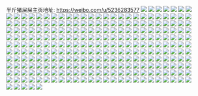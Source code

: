 半斤猪屎屎主页地址: https://weibo.com/u/5236283577 
![](https://wx4.sinaimg.cn/mw2000/005ImUyJly1h90vcls8wuj30v91voqem.jpg) 
![](https://wx4.sinaimg.cn/mw2000/005ImUyJly1h90p1cbn35j30v91vokd0.jpg) 
![](https://wx4.sinaimg.cn/mw2000/005ImUyJly1h90p1d9lsjj30v91vokcp.jpg) 
![](https://wx4.sinaimg.cn/mw2000/005ImUyJly1h8y0cs5rh3j30u017ztbc.jpg) 
![](https://wx4.sinaimg.cn/mw2000/005ImUyJly1h8xcyxtq3xj30u0140gsy.jpg) 
![](https://wx4.sinaimg.cn/mw2000/005ImUyJly1h8ugu6z045j32c0340hdw.jpg) 
![](https://wx4.sinaimg.cn/mw2000/005ImUyJly1h8ugucmcolj32c0340qv8.jpg) 
![](https://wx4.sinaimg.cn/mw2000/005ImUyJly1h8ugu3p0gzj32c0340x6r.jpg) 
![](https://wx4.sinaimg.cn/mw2000/005ImUyJly1h8uguf51zbj32c0340e83.jpg) 
![](https://wx4.sinaimg.cn/mw2000/005ImUyJly1h8ugugtqtnj32c0340b2a.jpg) 
![](https://wx4.sinaimg.cn/mw2000/005ImUyJly1h8uguipq0xj32c0340e83.jpg) 
![](https://wx4.sinaimg.cn/mw2000/005ImUyJly1h8ugukkdwvj32c0340kjn.jpg) 
![](https://wx4.sinaimg.cn/mw2000/005ImUyJly1h8ugulmx2dj32c0340x6p.jpg) 
![](https://wx4.sinaimg.cn/mw2000/005ImUyJly1h8uguo30l5j32c03404qr.jpg) 
![](https://wx4.sinaimg.cn/mw2000/005ImUyJly1h8s431peatj30tu1foasb.jpg) 
![](https://wx4.sinaimg.cn/mw2000/005ImUyJly1h8q5p9x2vlj30u0140jx6.jpg) 
![](https://wx4.sinaimg.cn/mw2000/005ImUyJly1h8q5p9hz36j30u01400yg.jpg) 
![](https://wx4.sinaimg.cn/mw2000/005ImUyJly1h8q5p9272rj30u014078i.jpg) 
![](https://wx4.sinaimg.cn/mw2000/005ImUyJly1h8q5p5coa4j30u014078d.jpg) 
![](https://wx4.sinaimg.cn/mw2000/005ImUyJly1h8q5p8ot9tj30u0140tfc.jpg) 
![](https://wx4.sinaimg.cn/mw2000/005ImUyJly1h8nln7qkeaj30q817xgoj.jpg) 
![](https://wx4.sinaimg.cn/mw2000/005ImUyJly1h8k5dpavp5j30tr1c6afi.jpg) 
![](https://wx4.sinaimg.cn/mw2000/005ImUyJly1h8idgyia18j30v91voh5t.jpg) 
![](https://wx4.sinaimg.cn/mw2000/005ImUyJly1h8idgz2k1mj30v91vokbl.jpg) 
![](https://wx4.sinaimg.cn/mw2000/005ImUyJly1h8idgzo0otj30v91vo4in.jpg) 
![](https://wx4.sinaimg.cn/mw2000/005ImUyJly1h8idh08b6cj30v91vo7ol.jpg) 
![](https://wx4.sinaimg.cn/mw2000/005ImUyJly1h8idgy07zaj30v91vodz9.jpg) 
![](https://wx4.sinaimg.cn/mw2000/005ImUyJly1h8idh0t6hlj30v91vo1c8.jpg) 
![](https://wx4.sinaimg.cn/mw2000/005ImUyJly1h8idh1d9agj30v91voaud.jpg) 
![](https://wx4.sinaimg.cn/mw2000/005ImUyJly1h8idh1y969j30v91vo7oa.jpg) 
![](https://wx4.sinaimg.cn/mw2000/005ImUyJly1h8g1ly6c9hj30u01sy0yt.jpg) 
![](https://wx4.sinaimg.cn/mw2000/005ImUyJly1h8esoo75jbj31sc2dse84.jpg) 
![](https://wx4.sinaimg.cn/mw2000/005ImUyJly1h8esp6o3eoj31ol28su0z.jpg) 
![](https://wx4.sinaimg.cn/mw2000/005ImUyJly1h8bfvbbncbj32c0340e83.jpg) 
![](https://wx4.sinaimg.cn/mw2000/005ImUyJly1h8bfw28b4tj31sc2dsb2a.jpg) 
![](https://wx4.sinaimg.cn/mw2000/005ImUyJly1h8bfwvf07ij31sc2dsqv6.jpg) 
![](https://wx4.sinaimg.cn/mw2000/005ImUyJly1h88f8rbz1sj32c0340e83.jpg) 
![](https://wx4.sinaimg.cn/mw2000/005ImUyJly1h88f5roqpkj327c2xs7wi.jpg) 
![](https://wx4.sinaimg.cn/mw2000/005ImUyJly1h88f5etqz3j32c0340npf.jpg) 
![](https://wx4.sinaimg.cn/mw2000/005ImUyJly1h88f5j40skj32c0340x6p.jpg) 
![](https://wx4.sinaimg.cn/mw2000/005ImUyJly1h88f5fj6yhj323y2tab2a.jpg) 
![](https://wx4.sinaimg.cn/mw2000/005ImUyJly1h88f5yyugkj31y62ll1ky.jpg) 
![](https://wx4.sinaimg.cn/mw2000/005ImUyJly1h88f5xa8m6j31tn2fjqv5.jpg) 
![](https://wx4.sinaimg.cn/mw2000/005ImUyJly1h88f5jv9h6j32c0340x6p.jpg) 
![](https://wx4.sinaimg.cn/mw2000/005ImUyJly1h88f60d9goj323a2sehdt.jpg) 
![](https://wx4.sinaimg.cn/mw2000/005ImUyJly1h88f5cfvzoj32c0340kjn.jpg) 
![](https://wx4.sinaimg.cn/mw2000/005ImUyJly1h88f5va4iej31sc2dsnpi.jpg) 
![](https://wx4.sinaimg.cn/mw2000/005ImUyJly1h88f5ms1eyj324g2v91l0.jpg) 
![](https://wx4.sinaimg.cn/mw2000/005ImUyJly1h88f5y3ow1j322c2r5qv6.jpg) 
![](https://wx4.sinaimg.cn/mw2000/005ImUyJly1h88f5zsg1kj32c0340u0x.jpg) 
![](https://wx4.sinaimg.cn/mw2000/005ImUyJly1h88f5qdqdrj31sc2dse84.jpg) 
![](https://wx4.sinaimg.cn/mw2000/005ImUyJly1h88f5nma7wj322c2r4hdt.jpg) 
![](https://wx4.sinaimg.cn/mw2000/005ImUyJly1h883h4hcxnj30v91h5ds5.jpg) 
![](https://wx4.sinaimg.cn/mw2000/005ImUyJly1h87ismk02fj30ty110tfk.jpg) 
![](https://wx4.sinaimg.cn/mw2000/005ImUyJly1h87ismxcmoj30t2115jxl.jpg) 
![](https://wx4.sinaimg.cn/mw2000/005ImUyJly1h87idwh75qj313w1eok4i.jpg) 
![](https://wx4.sinaimg.cn/mw2000/005ImUyJly1h87idzvcsdj32bw340u0y.jpg) 
![](https://wx4.sinaimg.cn/mw2000/005ImUyJly1h87ie1dos3j31s12c87wh.jpg) 
![](https://wx4.sinaimg.cn/mw2000/005ImUyJly1h87idvvjpkj30u012b7ed.jpg) 
![](https://wx4.sinaimg.cn/mw2000/005ImUyJly1h87ikokpyqj31x92kbb29.jpg) 
![](https://wx4.sinaimg.cn/mw2000/005ImUyJly1h87ikw3qptj31x52k7hdu.jpg) 
![](https://wx4.sinaimg.cn/mw2000/005ImUyJly1h82qyqd1m6j31v92pxhdt.jpg) 
![](https://wx4.sinaimg.cn/mw2000/005ImUyJly1h82qyrcsjqj320c2vmqv5.jpg) 
![](https://wx4.sinaimg.cn/mw2000/005ImUyJly1h7vn8xagyfj31sc2dsnpe.jpg) 
![](https://wx4.sinaimg.cn/mw2000/005ImUyJly1h7vn9hkkglj31sc2dsnpe.jpg) 
![](https://wx4.sinaimg.cn/mw2000/005ImUyJly1h7uphqdn9xj30u0140qi3.jpg) 
![](https://wx4.sinaimg.cn/mw2000/005ImUyJly1h7upi7s4x5j32c0340x6y.jpg) 
![](https://wx4.sinaimg.cn/mw2000/005ImUyJly1h7upjut0y6j32c0340b2e.jpg) 
![](https://wx4.sinaimg.cn/mw2000/005ImUyJly1h7upr5mf6oj32an327e86.jpg) 
![](https://wx4.sinaimg.cn/mw2000/005ImUyJly1h7uj5zwrjhj32c0340x6q.jpg) 
![](https://wx4.sinaimg.cn/mw2000/005ImUyJly1h7quuc05tij322n2rihdt.jpg) 
![](https://wx4.sinaimg.cn/mw2000/005ImUyJly1h7quu5re84j31ff1wke81.jpg) 
![](https://wx4.sinaimg.cn/mw2000/005ImUyJly1h7quul8h1nj323m2sthdv.jpg) 
![](https://wx4.sinaimg.cn/mw2000/005ImUyJly1h7quuauvu7j32c03407wi.jpg) 
![](https://wx4.sinaimg.cn/mw2000/005ImUyJly1h7quu8dmlqj32c03407wi.jpg) 
![](https://wx4.sinaimg.cn/mw2000/005ImUyJly1h7quut11jtj32c0340x6r.jpg) 
![](https://wx4.sinaimg.cn/mw2000/005ImUyJly1h7quudne7aj31uu2h47wi.jpg) 
![](https://wx4.sinaimg.cn/mw2000/005ImUyJly1h7quufbf21j31tz2fy1ky.jpg) 
![](https://wx4.sinaimg.cn/mw2000/005ImUyJly1h7quumip12j314d1htnjv.jpg) 
![](https://wx4.sinaimg.cn/mw2000/005ImUyJly1h7quuhtul4j31sc2dte82.jpg) 
![](https://wx4.sinaimg.cn/mw2000/005ImUyJly1h7quup2l13j32c0340e82.jpg) 
![](https://wx4.sinaimg.cn/mw2000/005ImUyJly1h7ldpiti1gj31bv1rt7wh.jpg) 
![](https://wx4.sinaimg.cn/mw2000/005ImUyJly1h7ldpmr1e4j32c0340b2a.jpg) 
![](https://wx4.sinaimg.cn/mw2000/005ImUyJly1h7ldplvm82j32c0340qv6.jpg) 
![](https://wx4.sinaimg.cn/mw2000/005ImUyJly1h7ldpcur5fj32c0340qv8.jpg) 
![](https://wx4.sinaimg.cn/mw2000/005ImUyJly1h7ldph6tg5j32c033z1ky.jpg) 
![](https://wx4.sinaimg.cn/mw2000/005ImUyJly1h7ldpe1updj32c0340hdu.jpg) 
![](https://wx4.sinaimg.cn/mw2000/005ImUyJly1h7ldpf4gvij32c0340u0y.jpg) 
![](https://wx4.sinaimg.cn/mw2000/005ImUyJly1h7ldpowwjyj32c0340e84.jpg) 
![](https://wx4.sinaimg.cn/mw2000/005ImUyJly1h7fkedfzq5j32c0340b2a.jpg) 
![](https://wx4.sinaimg.cn/mw2000/005ImUyJly1h7fkebom34j32c0340e82.jpg) 
![](https://wx4.sinaimg.cn/mw2000/005ImUyJly1h7fkeh6t44j32c0340b2b.jpg) 
![](https://wx4.sinaimg.cn/mw2000/005ImUyJly1h7fkek1ipzj31sc2ds1kz.jpg) 
![](https://wx4.sinaimg.cn/mw2000/005ImUyJly1h79bw563tlj31sc2dsqv6.jpg) 
![](https://wx4.sinaimg.cn/mw2000/005ImUyJly1h76cn15xpij30u0140gn2.jpg) 
![](https://wx4.sinaimg.cn/mw2000/005ImUyJly1h76cn2s35ej30u0140q46.jpg) 
![](https://wx4.sinaimg.cn/mw2000/005ImUyJly1h75rypya6vj30u01400v8.jpg) 
![](https://wx4.sinaimg.cn/mw2000/005ImUyJly1h75ryqrm6sj30u0140wgw.jpg) 
![](https://wx4.sinaimg.cn/mw2000/005ImUyJly1h75rypcncvj30u0140gv4.jpg) 
![](https://wx4.sinaimg.cn/mw2000/005ImUyJly1h75rysfgjej30u0140acj.jpg) 
![](https://wx4.sinaimg.cn/mw2000/005ImUyJly1h75rypnpmpj30u0140wgk.jpg) 
![](https://wx4.sinaimg.cn/mw2000/005ImUyJly1h70exo1572j31910u0n4c.jpg) 
![](https://wx4.sinaimg.cn/mw2000/005ImUyJly1h70exolws9j31910u0gn4.jpg) 
![](https://wx4.sinaimg.cn/mw2000/005ImUyJly1h70expa3dzj31910u0764.jpg) 
![](https://wx4.sinaimg.cn/mw2000/005ImUyJly1h70exq3l3bj31910u010q.jpg) 
![](https://wx4.sinaimg.cn/mw2000/005ImUyJly1h70exqva6hj31910u075i.jpg) 
![](https://wx4.sinaimg.cn/mw2000/005ImUyJly1h6xpjqbhwgj31sc2dskjl.jpg) 
![](https://wx4.sinaimg.cn/mw2000/005ImUyJly1h6xpjx7ce9j31sc2dsnpd.jpg) 
![](https://wx4.sinaimg.cn/mw2000/005ImUyJly1h6w9asm2psj30u0140dpu.jpg) 
![](https://wx4.sinaimg.cn/mw2000/005ImUyJly1h6vggyovloj324w24wkjl.jpg) 
![](https://wx4.sinaimg.cn/mw2000/005ImUyJly1h6vggwmav5j32c02c07wi.jpg) 
![](https://wx4.sinaimg.cn/mw2000/005ImUyJly1h6vggtwpvfj32c03404qq.jpg) 
![](https://wx4.sinaimg.cn/mw2000/005ImUyJly1h6vggpz8jbj32c02c0x6p.jpg) 
![](https://wx4.sinaimg.cn/mw2000/005ImUyJly1h6v39w3vvej3276276x4o.jpg) 
![](https://wx4.sinaimg.cn/mw2000/005ImUyJly1h6v3b6w2ldj32jd1wj4qq.jpg) 
![](https://wx4.sinaimg.cn/mw2000/005ImUyJly1h6v39vatzfj32we26aqv7.jpg) 
![](https://wx4.sinaimg.cn/mw2000/005ImUyJly1h6v3b5t3b6j32c0340u0x.jpg) 
![](https://wx4.sinaimg.cn/mw2000/005ImUyJly1h6v3b7vxqaj32c0340x6p.jpg) 
![](https://wx4.sinaimg.cn/mw2000/005ImUyJly1h6qz4jv04sj310v1d5dtf.jpg) 
![](https://wx4.sinaimg.cn/mw2000/005ImUyJly1h6qz4k5963j30nh0vbqcz.jpg) 
![](https://wx4.sinaimg.cn/mw2000/005ImUyJly1h6q0n70oz2j32c0340000.jpg) 
![](https://wx4.sinaimg.cn/mw2000/005ImUyJly1h6q0n80xn7j32c0340x6q.jpg) 
![](https://wx4.sinaimg.cn/mw2000/005ImUyJly1h6q0nrixs5j30t112q7tf.jpg) 
![](https://wx4.sinaimg.cn/mw2000/005ImUyJly1h6q0nb4cjtj32c03404qr.jpg) 
![](https://wx4.sinaimg.cn/mw2000/005ImUyJly1h6q0n2lpf9j31hd1z6b29.jpg) 
![](https://wx4.sinaimg.cn/mw2000/005ImUyJly1h6q0n9lvorj30gb0lqq4i.jpg) 
![](https://wx4.sinaimg.cn/mw2000/005ImUyJly1h6q0n1v81rj31zg2nab2a.jpg) 
![](https://wx4.sinaimg.cn/mw2000/005ImUyJly1h6q0n0zi7aj31vc2hs7wi.jpg) 
![](https://wx4.sinaimg.cn/mw2000/005ImUyJly1h6q0na9ao9j31te2f7qv5.jpg) 
![](https://wx4.sinaimg.cn/mw2000/005ImUyJly1h6p0umvrkmj30u014014y.jpg) 
![](https://wx4.sinaimg.cn/mw2000/005ImUyJly1h6p0uo4tz0j30u014011o.jpg) 
![](https://wx4.sinaimg.cn/mw2000/005ImUyJly1h6p0up74fsj30u0140dr9.jpg) 
![](https://wx4.sinaimg.cn/mw2000/005ImUyJly1h6lkm6oi2pj30u0140jz8.jpg) 
![](https://wx4.sinaimg.cn/mw2000/005ImUyJly1h6lkm85dp9j30oc0wg77s.jpg) 
![](https://wx4.sinaimg.cn/mw2000/005ImUyJly1h6lkm7g3dzj30u0140q3x.jpg) 
![](https://wx4.sinaimg.cn/mw2000/005ImUyJly1h6lkm71a1qj30lc0sgjrs.jpg) 
![](https://wx4.sinaimg.cn/mw2000/005ImUyJly1h6lkm63e38j30tg139dnm.jpg) 
![](https://wx4.sinaimg.cn/mw2000/005ImUyJly1h6lkm7vvj0j30rp10ygr1.jpg) 
![](https://wx4.sinaimg.cn/mw2000/005ImUyJly1h6w9d89406j30rc35sqts.jpg) 
![](https://wx4.sinaimg.cn/mw2000/005ImUyJly1h6j5l2onhlj32c0340e82.jpg) 
![](https://wx4.sinaimg.cn/mw2000/005ImUyJly1h6j6jscmmlj30u0140din.jpg) 
![](https://wx4.sinaimg.cn/mw2000/005ImUyJly1h6j6jqsqd2j30u01hck21.jpg) 
![](https://wx4.sinaimg.cn/mw2000/005ImUyJly1h6j4f989bwj30u0140jt9.jpg) 
![](https://wx4.sinaimg.cn/mw2000/005ImUyJly1h6j4f8er4dj30u0140n1q.jpg) 
![](https://wx4.sinaimg.cn/mw2000/005ImUyJly1h6j4fvyjgqj30u0140js4.jpg) 
![](https://wx4.sinaimg.cn/mw2000/005ImUyJly1h6j4f70d8rj30u0140wg5.jpg) 
![](https://wx4.sinaimg.cn/mw2000/005ImUyJly1h6j4fm17ppj30u0140drs.jpg) 
![](https://wx4.sinaimg.cn/mw2000/005ImUyJly1h6gxhlyw7bj32c0340x6q.jpg) 
![](https://wx4.sinaimg.cn/mw2000/005ImUyJly1h6gxhiu8e3j32c0340b2a.jpg) 
![](https://wx4.sinaimg.cn/mw2000/005ImUyJly1h6eyss0mxrj30u0140n5v.jpg) 
![](https://wx4.sinaimg.cn/mw2000/005ImUyJly1h6eysokyp0j30u014011d.jpg) 
![](https://wx4.sinaimg.cn/mw2000/005ImUyJly1h6eyunwsd1j30u0140jvs.jpg) 
![](https://wx4.sinaimg.cn/mw2000/005ImUyJly1h6eyuo6tglj30u0140q74.jpg) 
![](https://wx4.sinaimg.cn/mw2000/005ImUyJly1h6d8wjr89ij31fn3404qp.jpg) 
![](https://wx4.sinaimg.cn/mw2000/005ImUyJly1h6d81hwxq0j30u0140n9i.jpg) 
![](https://wx4.sinaimg.cn/mw2000/005ImUyJly1h6d7yynpigj30u0140aj2.jpg) 
![](https://wx4.sinaimg.cn/mw2000/005ImUyJly1h6d7ziq15mj30u0140alk.jpg) 
![](https://wx4.sinaimg.cn/mw2000/005ImUyJly1h6d7z0hxqpj30u0140dmb.jpg) 
![](https://wx4.sinaimg.cn/mw2000/005ImUyJly1h6d7zk7x30j30u0140qen.jpg) 
![](https://wx4.sinaimg.cn/mw2000/005ImUyJly1h6d7zfyl8yj30u05jsqv6.jpg) 
![](https://wx4.sinaimg.cn/mw2000/005ImUyJly1h6as4c8i6oj30xc3p77wh.jpg) 
![](https://wx4.sinaimg.cn/mw2000/005ImUyJly1h6as498z7ij30xc3p7e82.jpg) 
![](https://wx4.sinaimg.cn/mw2000/005ImUyJly1h6as57tdy2j31sc2dsb29.jpg) 
![](https://wx4.sinaimg.cn/mw2000/005ImUyJly1h6as5g8k7sj31sc2dsnph.jpg) 
![](https://wx4.sinaimg.cn/mw2000/005ImUyJly1h6as5bnjdqj31sc2dshdt.jpg) 
![](https://wx4.sinaimg.cn/mw2000/005ImUyJly1h69yzz69g9j31vu2tsqv6.jpg) 
![](https://wx4.sinaimg.cn/mw2000/005ImUyJly1h69z0ec63hj31u62rbe88.jpg) 
![](https://wx4.sinaimg.cn/mw2000/005ImUyJly1h69z0n1z6mj31lp2elx6p.jpg) 
![](https://wx4.sinaimg.cn/mw2000/005ImUyJly1h69yz87rpfj32c0340u10.jpg) 
![](https://wx4.sinaimg.cn/mw2000/005ImUyJly1h630y5c30rj32c03401ky.jpg) 
![](https://wx4.sinaimg.cn/mw2000/005ImUyJly1h630y6cvcuj32322s3b2a.jpg) 
![](https://wx4.sinaimg.cn/mw2000/005ImUyJly1h630y8vzqmj32c03401ky.jpg) 
![](https://wx4.sinaimg.cn/mw2000/005ImUyJly1h630y7cixsj32012o11ky.jpg) 
![](https://wx4.sinaimg.cn/mw2000/005ImUyJly1h630y84iogj30nx0vwqal.jpg) 
![](https://wx4.sinaimg.cn/mw2000/005ImUyJly1h630y7wwu9j30lc0sg3zu.jpg) 
![](https://wx4.sinaimg.cn/mw2000/005ImUyJly1h61bzs9e11j32c033z4qq.jpg) 
![](https://wx4.sinaimg.cn/mw2000/005ImUyJly1h61bzvjmskj32c03401ky.jpg) 
![](https://wx4.sinaimg.cn/mw2000/005ImUyJly1h61bzt74pwj32c0340x6p.jpg) 
![](https://wx4.sinaimg.cn/mw2000/005ImUyJly1h61bzuen1oj32c033zkjm.jpg) 
![](https://wx4.sinaimg.cn/mw2000/005ImUyJly1h5z8snjvjvj32c0340e82.jpg) 
![](https://wx4.sinaimg.cn/mw2000/005ImUyJly1h5z8sosycnj32c03407wi.jpg) 
![](https://wx4.sinaimg.cn/mw2000/005ImUyJly1h5wpjnhg9pj30u00u044a.jpg) 
![](https://wx4.sinaimg.cn/mw2000/005ImUyJly1h5wpjnwzkgj30u00u0n49.jpg) 
![](https://wx4.sinaimg.cn/mw2000/005ImUyJly1h5wpjn2rpwj30u00u00v5.jpg) 
![](https://wx4.sinaimg.cn/mw2000/005ImUyJly1h5wpjpjw89j30u20u0tga.jpg) 
![](https://wx4.sinaimg.cn/mw2000/005ImUyJly1h5wpjoolgqj30u00u0wiw.jpg) 
![](https://wx4.sinaimg.cn/mw2000/005ImUyJly1h5wpjraah4j30u011eq61.jpg) 
![](https://wx4.sinaimg.cn/mw2000/005ImUyJly1h5vlta1y1nj30tg139dh7.jpg) 
![](https://wx4.sinaimg.cn/mw2000/005ImUyJly1h5vltabzdvj30jk0q2n07.jpg) 
![](https://wx4.sinaimg.cn/mw2000/005ImUyJly1h5vltalpqkj30nk0vfq4l.jpg) 
![](https://wx4.sinaimg.cn/mw2000/005ImUyJly1h5tbbm1i21j30u0140jxp.jpg) 
![](https://wx4.sinaimg.cn/mw2000/005ImUyJly1h6as6sfifej311w35sb2a.jpg) 
![](https://wx4.sinaimg.cn/mw2000/005ImUyJly1h5nkohm7q5j31xk2kq1kx.jpg) 
![](https://wx4.sinaimg.cn/mw2000/005ImUyJly1h5nknow9vqj31sc2dse83.jpg) 
![](https://wx4.sinaimg.cn/mw2000/005ImUyJly1h5nkoh0bedj31sc2dse82.jpg) 
![](https://wx4.sinaimg.cn/mw2000/005ImUyJly1h5nkodoblkj31sc2dse83.jpg) 
![](https://wx4.sinaimg.cn/mw2000/005ImUyJly1h5jxz5vsflj30u00af75p.jpg) 
![](https://wx4.sinaimg.cn/mw2000/005ImUyJly1h5hn9rj53dj30u010m456.jpg) 
![](https://wx4.sinaimg.cn/mw2000/005ImUyJly1h5hn9quxqmj30u01407bg.jpg) 
![](https://wx4.sinaimg.cn/mw2000/005ImUyJly1h5hn9u1y8tj30u0140k0g.jpg) 
![](https://wx4.sinaimg.cn/mw2000/005ImUyJly1h5hn9siny9j30u0140n4a.jpg) 
![](https://wx4.sinaimg.cn/mw2000/005ImUyJly1h5hn9tld9oj30u0140ahj.jpg) 
![](https://wx4.sinaimg.cn/mw2000/005ImUyJly1h5hn9s0g5nj30u014045l.jpg) 
![](https://wx4.sinaimg.cn/mw2000/005ImUyJly1h5hn9t2yquj30u0140qbw.jpg) 
![](https://wx4.sinaimg.cn/mw2000/005ImUyJly1h5hn9uqkrrj30u014048e.jpg) 
![](https://wx4.sinaimg.cn/mw2000/005ImUyJly1h5fxxvk9ecj30ub1d4tdi.jpg) 
![](https://wx4.sinaimg.cn/mw2000/005ImUyJly1h58vbtwr8ej30x50ziajk.jpg) 
![](https://wx4.sinaimg.cn/mw2000/005ImUyJly1h56l8zxvwej31sc2ds4qs.jpg) 
![](https://wx4.sinaimg.cn/mw2000/005ImUyJly1h56l8n6hrmj31lj24qe82.jpg) 
![](https://wx4.sinaimg.cn/mw2000/005ImUyJly1h56l9jo4muj31sc2dshdw.jpg) 
![](https://wx4.sinaimg.cn/mw2000/005ImUyJly1h56l98rdz3j31sc2ds7wj.jpg) 
![](https://wx4.sinaimg.cn/mw2000/005ImUyJly1h56l8f8bk0j31sc2ds7wj.jpg) 
![](https://wx4.sinaimg.cn/mw2000/005ImUyJly1h56laip9ahj31sc2dsu0z.jpg) 
![](https://wx4.sinaimg.cn/mw2000/005ImUyJly1h56l9l6mknj33402c0npd.jpg) 
![](https://wx4.sinaimg.cn/mw2000/005ImUyJly1h56l9mmxi5j33402c0qv5.jpg) 
![](https://wx4.sinaimg.cn/mw2000/005ImUyJly1h56l9p1u6xj33402c0hdu.jpg) 
![](https://wx4.sinaimg.cn/mw2000/005ImUyJly1h556yslc2pj30q21e9q5o.jpg) 
![](https://wx4.sinaimg.cn/mw2000/005ImUyJly1h50f951fp5j31vo0v9e76.jpg) 
![](https://wx4.sinaimg.cn/mw2000/005ImUyJly1h50f91elggj31vo0v9b0v.jpg) 
![](https://wx4.sinaimg.cn/mw2000/005ImUyJly1h4zbjqecqtj30u0140ahd.jpg) 
![](https://wx4.sinaimg.cn/mw2000/005ImUyJly1h4zbjt4zi0j30u01407cc.jpg) 
![](https://wx4.sinaimg.cn/mw2000/005ImUyJly1h4zbjrdln2j30u0140agf.jpg) 
![](https://wx4.sinaimg.cn/mw2000/005ImUyJly1h4zbjs9twlj30u0140ah6.jpg) 
![](https://wx4.sinaimg.cn/mw2000/005ImUyJly1h4pajphruhj322l2rh4qq.jpg) 
![](https://wx4.sinaimg.cn/mw2000/005ImUyJly1h4pajnvodrj31ob28ekjl.jpg) 
![](https://wx4.sinaimg.cn/mw2000/005ImUyJly1h4pajsucitj31l724akjl.jpg) 
![](https://wx4.sinaimg.cn/mw2000/005ImUyJly1h4oan2204uj30td0lhtev.jpg) 
![](https://wx4.sinaimg.cn/mw2000/005ImUyJly1h4ie8w9xe2j31kl23hx6p.jpg) 
![](https://wx4.sinaimg.cn/mw2000/005ImUyJly1h4ie8v363qj31oq28zhdt.jpg) 
![](https://wx4.sinaimg.cn/mw2000/005ImUyJly1h4ie8xhe5uj31fv1x6u0x.jpg) 
![](https://wx4.sinaimg.cn/mw2000/005ImUyJly1h4fua53j8aj30u0140dmy.jpg) 
![](https://wx4.sinaimg.cn/mw2000/005ImUyJly1h4fua5pz6fj30u0140jyi.jpg) 
![](https://wx4.sinaimg.cn/mw2000/005ImUyJly1h4fua3ldetj30ld0shaev.jpg) 
![](https://wx4.sinaimg.cn/mw2000/005ImUyJly1h4fua4e6ifj30u0140qa4.jpg) 
![](https://wx4.sinaimg.cn/mw2000/005ImUyJly1h43fpjvtz6j30s80zmdrs.jpg) 
![](https://wx4.sinaimg.cn/mw2000/005ImUyJly1h43ao1pcr8j30ku0v5tfz.jpg) 
![](https://wx4.sinaimg.cn/mw2000/005ImUyJly1h3zvswc2ttj32c0340x6p.jpg) 
![](https://wx4.sinaimg.cn/mw2000/005ImUyJly1h3zvswsclxj31jd21t1kx.jpg) 
![](https://wx4.sinaimg.cn/mw2000/005ImUyJly1h3zvsyx67ej32c03401ky.jpg) 
![](https://wx4.sinaimg.cn/mw2000/005ImUyJly1h3zvt01f4hj32c0340u0x.jpg) 
![](https://wx4.sinaimg.cn/mw2000/005ImUyJly1h3zkxvyem3j30ku0xqtg7.jpg) 
![](https://wx4.sinaimg.cn/mw2000/005ImUyJly1h3yo3rpp2vj30rj10q14i.jpg) 
![](https://wx4.sinaimg.cn/mw2000/005ImUyJly1h3yw4j8dcnj31lm24u1kx.jpg) 
![](https://wx4.sinaimg.cn/mw2000/005ImUyJly1h3yerz2exzj30u0192wpe.jpg) 
![](https://wx4.sinaimg.cn/mw2000/005ImUyJly1h3yerym2urj30u0192k2h.jpg) 
![](https://wx4.sinaimg.cn/mw2000/005ImUyJly1h3x1y9pb88j30u00imn0h.jpg) 
![](https://wx4.sinaimg.cn/mw2000/005ImUyJly1h3uhkh2eh1j32c0340e82.jpg) 
![](https://wx4.sinaimg.cn/mw2000/005ImUyJly1h3uhkfug43j32c0340u0x.jpg) 
![](https://wx4.sinaimg.cn/mw2000/005ImUyJly1h3uhkl756zj32c0340u0y.jpg) 
![](https://wx4.sinaimg.cn/mw2000/005ImUyJly1h3uhkikwn9j31tx2fxhdt.jpg) 
![](https://wx4.sinaimg.cn/mw2000/005ImUyJly1h3se26cfdbj30r810bgt7.jpg) 
![](https://wx4.sinaimg.cn/mw2000/005ImUyJly1h3se260avlj30qn0zi13c.jpg) 
![](https://wx4.sinaimg.cn/mw2000/005ImUyJly1h3qfjx1pd2j30u0140n6x.jpg) 
![](https://wx4.sinaimg.cn/mw2000/005ImUyJly1h3qfjxpy5pj30u014044w.jpg) 
![](https://wx4.sinaimg.cn/mw2000/005ImUyJly1h3qfjyoexcj30u01407e9.jpg) 
![](https://wx4.sinaimg.cn/mw2000/005ImUyJly1h3oej6amv2j32c0340kjm.jpg) 
![](https://wx4.sinaimg.cn/mw2000/005ImUyJly1h3jrmv0gs2j30hl0a7mz2.jpg) 
![](https://wx4.sinaimg.cn/mw2000/005ImUyJly1h3jrmxj00bj30k00g6q5g.jpg) 
![](https://wx4.sinaimg.cn/mw2000/005ImUyJly1h3hfkbbhjzj30u00u2tef.jpg) 
![](https://wx4.sinaimg.cn/mw2000/005ImUyJly1h3hfkbmhn7j30u014011p.jpg) 
![](https://wx4.sinaimg.cn/mw2000/005ImUyJly1h3dh7fq61dj30u0140tkz.jpg) 
![](https://wx4.sinaimg.cn/mw2000/005ImUyJly1h3dh7gpn6yj30u0140qfd.jpg) 
